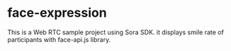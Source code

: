 # face-expression

This is a Web RTC sample project using Sora SDK.
it displays smile rate of participants with face-api.js library.

